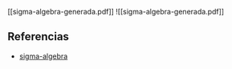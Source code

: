 [[sigma-algebra-generada.pdf]]
![[sigma-algebra-generada.pdf]]

## Referencias
- [sigma-algebra](./sigma-algebra.md)
